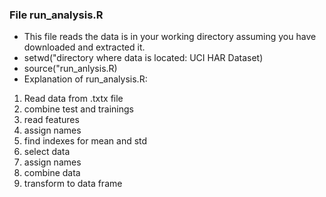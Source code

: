 ### File run_analysis.R 
* This file reads the data is in your working directory assuming you have downloaded and extracted it.
* setwd("directory where data is located: UCI HAR Dataset)
*  source("run_anlysis.R)
* Explanation of run_analysis.R:
 1. Read data from .txtx file 
 2. combine test and trainings
 3. read features
 4. assign names
 5. find indexes for mean and std
 6. select data 
 7. assign names
 8. combine data 
 9. transform to data frame
